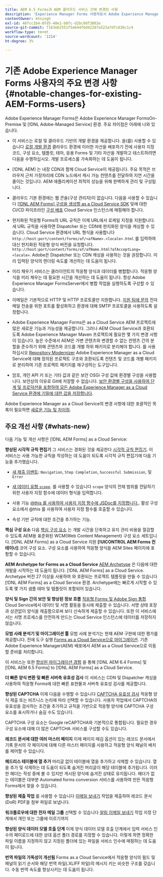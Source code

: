 ```yaml
---
title: AEM 6.5 Forms과 AEM 클라우드 서비스 간에 변경된 사항
description: 'Experience Manager Forms 사용자로서 Adobe Experience Manager Forms as a Cloud Service으로 업그레이드하려고 합니까? Cloud Service으로 업그레이드하거나 마이그레이션하기 전에 가장 눈에 띄는 변경 사항에 대해 알아봅니다.  '
contentOwner: khsingh
exl-id: 46fcc1b4-8fd5-40e1-b0fc-d2bc9df3802e
source-git-commit: 7163eb2551f5e644f6d42287a523a7dfc626c1c4
workflow-type: tm+mt
source-wordcount: '1214'
ht-degree: 3%

---
```


# 기존 Adobe Experience Manager Forms 사용자의 주요 변경 사항  {#notable-changes-for-existing-AEM-Forms-users}

Adobe Experience Manager Forms은 Adobe Experience Manager FormsOn-Premise 및 [!DNL Adobe-Managed Service] 환경. 주요 차이점은 아래에 나와 있습니다.

* 이 서비스는 로컬 및 클라우드 기반의 개발 환경을 제공합니다. 을(를) 사용할 수 있습니다 [로컬 개발 환경](setup-local-development-environment.md) 클라우드 환경에 이러한 자산을 배포하기 전에 사용자 지정 코드, 구성 요소, 템플릿, 테마, 응용 Forms 및 기타 자산을 개발하고 테스트하려면 다음을 수행하십시오. 개발 프로세스를 가속화하는 데 도움이 됩니다.
* [!DNL AEM] 는 내장 CDN과 함께 Cloud Service이 제공됩니다. 주요 목적은 브라우저 근처 가장자리에 CDN 노드에서 캐시 가능 컨텐츠를 전달하여 지연 시간을 줄이는 것입니다. AEM 애플리케이션 최적의 성능을 위해 완벽하게 관리 및 구성됩니다.
* 클라우드 기본 환경에는 웹 콘솔(구성 관리자)이 없습니다. 다음을 사용할 수 있습니다 [[!DNL AEM Forms] 구성을 생성할 as a Cloud Service SDK](https://experienceleague.adobe.com/docs/experience-manager-cloud-service/implementing/deploying/configuring-osgi.html?lang=en#generating-osgi-configurations-using-the-aem-sdk-quickstart) 및에 대한 CI/CD 파이프라인 [구성 배포](https://experienceleague.adobe.com/docs/experience-manager-cloud-service/implementing/using-cloud-manager/deploy-code.html?lang=en#deployment-process) Cloud Service 인스턴스에 매핑해야 합니다.

* 현지화된 적응형 Forms의 URL 규칙은 이제 URL에서 로케일 지정을 지원합니다. 새 URL 규칙을 사용하면 Dispatcher 또는 CDN에 현지화된 양식을 캐싱할 수 있습니다. Cloud Service 환경에서 URL 형식을 사용합니다 `http://host:port/content/forms/af/<afName>.<locale>.html` 를 입력하여 대신 현지화된 적응형 양식 버전을 요청합니다. `http://host:port/content/forms/af/afName.html?afAcceptLang=<locale>`. Adobe은 Dispatcher 또는 CDN 캐싱을 사용하는 것을 권장합니다. 미리 입력된 양식의 렌더링 속도를 개선하는 데 도움이 됩니다.
* 미리 채우기 서비스는 클라이언트의 적응형 양식과 데이터를 병합합니다. 적응형 양식을 미리 채우는 데 필요한 시간을 개선하는 데 도움이 됩니다. 항상 Adobe Experience Manager FormsServer에서 병합 작업을 실행하도록 구성할 수 있습니다.
* 이메일은 기본적으로 HTTP 및 HTTP 프로토콜만 지원합니다. [지원 팀에 문의](https://experienceleague.adobe.com/docs/experience-manager-cloud-service/implementing/developing/development-guidelines.html#sending-email) 전자 메일 전송을 위한 포트를 활성화하고 환경에 대해 SMTP 프로토콜을 사용하도록 설정합니다.
* Adobe Experience Manager Forms은 as a Cloud Service AEM 프로젝트에 많은 새로운 기능과 가능성을 제공합니다. 그러나 AEM Cloud Service과 호환되도록 Adobe Experience Manager Maven 프로젝트에 필요한 몇 가지 변경 사항이 있습니다. 높은 수준에서 AEM은 가변 콘텐츠와 변경할 수 없는 컨텐츠 간의 분할을 준수하기 위해 콘텐츠와 코드를 개별 하위 패키지로 분리해야 합니다. 를 사용하십시오 [Repository Modernizer](https://experienceleague.adobe.com/docs/experience-manager-cloud-service/moving/refactoring-tools/repo-modernizer.html) Adobe Experience Manager as a Cloud Service에 대해 정의된 프로젝트 구조와 호환되도록 컨텐츠 및 코드를 개별 패키지로 분리하여 기존 프로젝트 패키지를 재구성하는 도구입니다.

<!--  If your Cloud Configuration contains a secret (password), create a separate Cloud Configuration for every Author instance (Developer, Stage, and Production). If a Cloud Configuration is also required on Publish instances, publish/replicate a separate Cloud Configuration for every Publish instance (Developer, Stage, and Production). 

* When you create a Cloud Configuration that contains a secret, each Cloud Service instance (Developer, Stage, and Production) uses its own encryption key to encrypt the password before storing it. So, manually create such Cloud Configuration for every Cloud Service instance (Developer, Stage, and Production). Also, do not store secrets used in a Cloud Configuration to your Cloud Manager Git repository.

* Use [!DNL Cloud Manager] [APIs to convert and provide your passwords as secrets](https://experienceleague.adobe.com/docs/experience-manager-cloud-service/implementing/deploying/configuring-osgi.html?lang=en#setting-values-via-api). Do not store plain text password or secrets on your environments. -->

* 암호, 개인 API 키 또는 기타 값과 같은 보안 OSGi 구성 값에 환경별 구성을 사용합니다. 보안상의 이유로 Git에 저장할 수 없습니다. [보안 환경별 구성을 사용하여 단계 및 프로덕션을 포함하여 모든 Adobe Experience Manager as a Cloud Service 환경에 기밀에 대한 값을 저장합니다](https://experienceleague.adobe.com/docs/experience-manager-cloud-service/implementing/deploying/configuring-osgi.html?lang=en#when-to-use-secret-environment-specific-configuration-values).

Adobe Experience Manager as a Cloud Service의 변경 사항에 대한 포괄적인 목록이 필요하면 [새로운 기능 및 차이점](https://experienceleague.adobe.com/docs/experience-manager-cloud-service/overview/what-is-new-and-different.html).

<!-- ## Feature comparison {#comparison}

[!DNL AEM Forms] as a Cloud Service and Experience Manager 6.5 Forms share a common set of features: Adaptive Forms, data integration, integration with [!DNL Adobe Sign], themes, templates, and forms management interface are identical. You can easily port your existing Adaptive Forms from an Experience Manager 6.5 Forms or an earlier version to [!DNL AEM Forms] as a Cloud Service.

### Features of AEM 6.5 Forms and [!DNL AEM Forms] as a Cloud Service {#feature-comparison}

The following table lists the major features of Experience Manager 6.5 Forms and provides information about whether the feature is partially or fully supported in [!DNL AEM Forms] as a Cloud Service, with a link to more information about the feature. The table also lists extra features available in [!DNL AEM Forms] as a Cloud Service.


| Feature/Capability | AEM 6.5 Forms | [!DNL AEM Forms] as a Cloud Service |
| - | - | - |
| Adaptive Forms | &#x2611; | &#x2611; |
| Data Integration | &#x2611; | &#x2611;(With some changes) |
| Automated Forms Conversion Service | &#x2611; | &#x2611; |
| Integration with Adobe Sign | &#x2611; | &#x2611;(With some changes) |
| Themes and Templates | &#x2611; | &#x2611; ([With some changes](themes.md#difference-in-themes))|
| Rule editor | &#x2611; | &#x2611; (With some changes) |
| Forms Portal | &#x2611; | --- |
| Integration with Adobe Analytics | &#x2611; | &#x2612; |
| Document Security | &#x2611; | &#x2612; | -->

<!-- ## New features {#comparison} -->



## 주요 개선 사항 {#whats-new}

<!-- [!DNL AEM Forms] as a Cloud Service offers benefits like auto-scaling, cost-effectiveness, zero downtime for upgrades, and cloud-native development environment and more. The list does not stop here. The following features are are start and are available only for [!DNL AEM Forms] as a Cloud Service: -->

다음 기능 및 개선 사항은 [!DNL AEM Forms] as a Cloud Service:

**향상된 시각적 규칙 편집기**
그 서비스는 경화된 것을 제공한다 [시각적 규칙 편집기](rule-editor.md#visual-rule-editor). 이 서비스는 사용 가능한 규칙을 작성하는 데 도움이 되도록 시각적 규칙 편집기에 다음 기능을 추가했습니다.

* [새 제출 이벤트](working-with-adobe-sign.md#available-operator-types-and-events-in-rule-editor): `Navigation`, `Step Completion`, `Successful Submission`, 및 `Error`

* [새 데이터 유형 `scope`](rule-editor.md#custom-functions). 를 사용할 수 있습니다 `scope` 양식의 전체 범위를 전달하기 위한 사용자 지정 함수에 데이터 형식을 입력합니다.

* 사용 기능 [@this 를 사용하여 사용자 지정 함수에 JSDoc를 지정합니다.](rule-editor.md#custom-functions). 활성 구성 요소에서 @this 를 사용하여 사용자 지정 함수를 호출할 수 있습니다.

* 속성 기반 규칙에 대한 조건을 추가하는 기능.

**핵심 구성 요소**
다음 [핵심 구성 요소](https://experienceleague.adobe.com/docs/experience-manager-core-components/using/introduction.html?lang=ko-KR) 는 개발 시간을 단축하고 유지 관리 비용을 절감할 수 있도록 AEM용 표준화된 WCM(Web Content Management) 구성 요소 세트입니다. [!DNL AEM Forms] as a Cloud Service 지원 **[!UICONTROL AEM Forms 컨테이너]** 코어 구성 요소. 구성 요소를 사용하여 적응형 양식을 AEM Sites 페이지에 포함할 수 있습니다.

**AEM Archetype for Forms as a Cloud Service**
[AEM Archetype](https://github.com/adobe/aem-project-archetype/releases/tag/aem-project-archetype-27) 은 다음에 대한 개발을 시작하는 데 도움이 됩니다. [!DNL AEM Forms] as a Cloud Service. Archetype 버전 27 이상을 사용하여 와 호환되는 프로젝트 템플릿을 만들 수 있습니다 [!DNL AEM Forms] as a Cloud Service 환경. Archetype에는 빠르게 시작할 수 있도록 몇 가지 샘플 테마 및 템플릿이 포함되어 있습니다.

**양식 및 Sign 간의 보안 및 향상된 정보 흐름**
[적응형 Forms 및 Adobe Sign 통합](working-with-adobe-sign.md) Cloud Service에서 데이터 및 서명 활동을 동시에 제출할 수 있습니다. 서명 상태 포장과 상관없이 양식을 제출함으로써 보다 신속하게 제출할 수 있습니다. 또한 이 서비스에서는 서명 프로세스를 안전하게 만드는 Cloud Service 인스턴스에 데이터를 저장하지 않습니다.

**모범 사례 분석기 및 마이그레이션 툴**
모범 사례 분석기는 현재 AEM 구현에 대한 평가를 제공합니다. 전에 도구 실행 [Forms as a Cloud Service으로 마이그레이션](migrate-to-forms-as-a-cloud-service.md). 기존 Adobe Experience Manager(AEM) 배포에서 AEM as a Cloud Service으로 이동할 준비를 처리합니다.

이 서비스는 또한 [향상된 마이그레이션 경험](migrate-to-forms-as-a-cloud-service.md) 을 통해 [!DNL AEM 6.4 Forms] 및 [!DNL AEM 6.5 Forms] to [!DNL AEM Forms] as a Cloud Service.

**더 빠른 양식 변환 및 빠른 서버측 유효성 검사**
이 서비스는 CDN 및 Dispatcher 캐싱을 사용하여 적응형 Forms에 대한 빠른 표현물과 서버측 유효성 검사를 제공합니다.

**향상된 CAPTCHA**
이제 다음을 수행할 수 있습니다 [CAPTCHA 유효성 검사](captcha-adaptive-forms.md) 적응형 양식 제출 또는 비즈니스 논리에 따라 선택할 수 있습니다. 사용자 작업에서 CAPTCHA의 유효성을 검사하는 조건을 추가하고 규칙을 기반으로 적응형 양식에 CAPTCHA 구성 요소를 표시하거나 숨길 수도 있습니다.

CAPTCHA 구성 요소는 Google reCAPTCHA와 기본적으로 통합됩니다. 필요한 경우 구성 요소에 대해 더 많은 CAPTCHA 서비스를 구성할 수도 있습니다.

**레코드 문서에 대한 여러 마스터 페이지**
이제 페이지 매김 옵션이 있는 레코드 문서에서 기록 문서의 각 페이지에 대해 다른 마스터 페이지를 사용하고 적응형 양식 패널의 배치를 제어할 수 있습니다.

**헤드리스 테이블에 열 추가**
머리글 없이 테이블에 열을 추가하고 삭제할 수 있습니다. 열을 추가 및 삭제하는 데 도움이 되도록 숨겨진 머리글이 해당 테이블에 추가됩니다. 이러한 헤더는 작성 중에 볼 수 있지만 게시된 양식에 숨겨진 상태로 유지됩니다. 헤더가 없는 테이블은 대부분 Automated forms conversion 서비스를 사용하여 만든 적응형 Forms에서 찾을 수 있습니다.

**향상된 제출 작업**
를 사용할 수 있습니다 [이메일 보내기](configuring-submit-actions.md#send-email#send-email) 작업을 제출하여 레코드 문서(DoR) PDF을 첨부 파일로 보냅니다.

**워크플로우에 대한 전자 메일 그룹**
선택할 수 있습니다 [알림 이메일 보내기](aem-forms-workflow-step-reference.md#assign-task-step) 작업 지정 단계에서 개인 또는 그룹에 이르기까지

**향상된 양식 데이터 모델 호출 단계**
이제 양식 데이터 모델 호출 단계에서 입력 서비스 인수의 페이로드에 대한 상대 옵션 폴더 경로를 지정할 수 있습니다. 이렇게 하면 정확한 파일 이름을 지정하지 않고 지정된 폴더에 있는 파일을 서비스 인수에 매핑하는 데 도움이 됩니다.

**번역 파일의 가독성이 개선됨**
Forms as a Cloud Service에서 적응형 양식의 필드 및 패널의 읽기 순서와 해당 번역 파일(.XLIFF 파일)의 메시지 키는 비슷한 구조를 갖습니다. 수동 번역 속도를 향상시키는 데 도움이 됩니다.

<!-- ## Feature comparison {#feature-comparison}

[!DNL AEM Forms] as a Cloud Service and [!DNL AEM 6.5 Forms] share some features like Adaptive Forms, Data Integration, and Forms Portal. You can easily port your existing Adaptive Forms from an [!DNL AEM 6.5 Forms] or an earlier version to [!DNL AEM Forms] as a Cloud Service.

### Features of [!DNL AEM 6.5 Forms] and [!DNL AEM Forms] as a Cloud Service {#aem-6.5-vs-aem-forms-as-a-cloud-service}

The following table lists the major features of [!DNL AEM 6.5 Forms] and provides information about the features coming soon to [!DNL AEM Forms] as a Cloud Service:

| Feature/Capability | AEM 6.5 Forms  | [!DNL AEM Forms] as a Cloud Service |
|---|---|---|
| Cloud-native architecture | &#x2612; | &#x2611;  |
| Auto-scaling based on load | &#x2612; | &#x2611;  |
| Zero downtime for upgrades | &#x2612; | &#x2611;  |
| Feature roll-out frequency | Quarterly | Agile*  |
| CDN (content delivery network) included | &#x2612; | &#x2611;  |
| Topologies optimized for maximum resilience and efficiency | &#x2612; | &#x2611;  |
| Cloud-native development environment | &#x2612; | &#x2611;  |
| Self-Service via Cloud Manager | &#x2612; | &#x2611;  |
| Automated upgrades with Continuous Integration and Continuous Delivery (CI/CD)| &#x2611; | &#x2611;  |
| Adaptive Forms | &#x2611; | &#x2611; |
| Data Integration | &#x2611; | &#x2611; |
| Automated Forms Conversion Service | &#x2611; | &#x2611; |
| Integration with [!DNL Adobe Sign] | &#x2611; | &#x2611; |
| Integration with [!DNL AEM Sites] | &#x2611; | &#x2611; |
| Enhanced Visual Rule editor | &#x2612; | &#x2611; |
| Forms Portal | &#x2611; | Coming Soon |
| Integration with [!DNL Adobe Analytics] | &#x2611; | Coming Soon |
| Integration with [!DNL Adobe Target] | &#x2611; | Coming Soon |
| Document Security | &#x2611; | &#x2612; |

`*` New features every month and bug fix updates on daily basis.

For a comprehensive list of changes in AEM as a Cloud Service, See [What is New and What is Different](https://docs.adobe.com/content/help/en/experience-manager-cloud-service/overview/what-is-new-and-different.html) and [Notable changes in [!DNL AEM Forms] as a Cloud Service](notable-changes.md) -->
